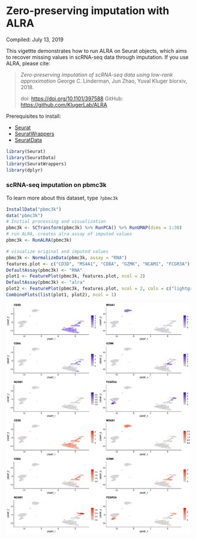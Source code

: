 Zero-preserving imputation with ALRA
================
Compiled: July 13, 2019

This vigettte demonstrates how to run ALRA on Seurat objects, which aims to recover missing values in scRNA-seq data through imputation. If you use ALRA, please cite:

> *Zero-preserving imputation of scRNA-seq data using low-rank approximation* George C. Linderman, Jun Zhao, Yuval Kluger biorxiv, 2018.
>
> doi: <https://doi.org/10.1101/397588> GitHub: <https://github.com/KlugerLab/ALRA>

Prerequisites to install:

-   [Seurat](https://satijalab.org/seurat/install)
-   [SeuratWrappers](https://github.com/satijalab/seurat.wrappers)
-   [SeuratData](https://github.com/satijalab/seurat-data)

``` r
library(Seurat)
library(SeuratData)
library(SeuratWrappers)
library(dplyr)
```

### scRNA-seq imputation on pbmc3k

To learn more about this dataset, type `?pbmc3k`

``` r
InstallData("pbmc3k")
data("pbmc3k")
# Initial processing and visualization
pbmc3k <- SCTransform(pbmc3k) %>% RunPCA() %>% RunUMAP(dims = 1:30)
# run ALRA, creates alra assay of imputed values
pbmc3k <- RunALRA(pbmc3k)
```

<!-- out.height = 8, fig.height = 20, fig.width = 16 -->
``` r
# visualize original and imputed values
pbmc3k <- NormalizeData(pbmc3k, assay = "RNA")
features.plot <- c("CD3D", "MS4A1", "CD8A", "GZMK", "NCAM1", "FCGR3A")
DefaultAssay(pbmc3k) <- "RNA"
plot1 <- FeaturePlot(pbmc3k, features.plot, ncol = 2)
DefaultAssay(pbmc3k) <- "alra"
plot2 <- FeaturePlot(pbmc3k, features.plot, ncol = 2, cols = c("lightgrey", "red"))
CombinePlots(list(plot1, plot2), ncol = 1)
```

![](alra_files/figure-markdown_github/explore-1.png)
